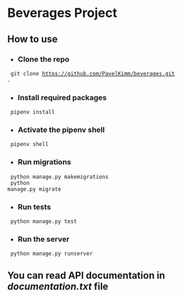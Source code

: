 # Beverages Project

## How to use
* ### Clone the repo
<code> git clone https://github.com/PavelKimm/beverages.git . </code>

* ### Install required packages
<code> pipenv install </code>

* ### Activate the pipenv shell
<code> pipenv shell </code>

* ### Run migrations
<code> python manage.py makemigrations </code>
<br>
<code> python manage.py migrate </code>

* ### Run tests
<code> python manage.py test </code>

* ### Run the server
<code> python manage.py runserver </code>

## You can read API documentation in *documentation.txt* file
